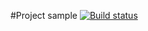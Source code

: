 #Project sample
[![Build status](https://ci.appveyor.com/api/projects/status/aljje0jhgx0no3bg?svg=true)](https://ci.appveyor.com/project/shvedcate/unittestci)